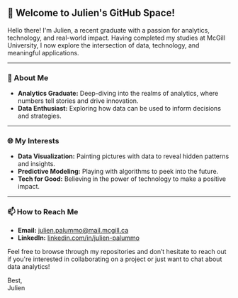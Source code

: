 ## 👋 Welcome to Julien's GitHub Space!

Hello there! I'm Julien, a recent graduate with a passion for analytics, technology, and real-world impact. Having completed my studies at McGill University, I now explore the intersection of data, technology, and meaningful applications.

---

### 🚀 About Me

- **Analytics Graduate:** Deep-diving into the realms of analytics, where numbers tell stories and drive innovation.
- **Data Enthusiast:** Exploring how data can be used to inform decisions and strategies.

---

### 🌐 My Interests

- **Data Visualization:** Painting pictures with data to reveal hidden patterns and insights.
- **Predictive Modeling:** Playing with algorithms to peek into the future.
- **Tech for Good:** Believing in the power of technology to make a positive impact.

---

### 📫 How to Reach Me

- **Email:** julien.palummo@mail.mcgill.ca  
- **LinkedIn:** [linkedin.com/in/julien-palummo](https://linkedin.com/in/julien-palummo)

Feel free to browse through my repositories and don’t hesitate to reach out if you're interested in collaborating on a project or just want to chat about data analytics!

Best,  
Julien
